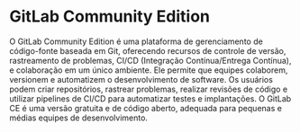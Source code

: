 # GitLab Community Edition

O GitLab Community Edition é uma plataforma de gerenciamento de código-fonte baseada em Git, oferecendo recursos de controle de versão, rastreamento de problemas, CI/CD (Integração Contínua/Entrega Contínua), e colaboração em um único ambiente. Ele permite que equipes colaborem, versionem e automatizem o desenvolvimento de software. Os usuários podem criar repositórios, rastrear problemas, realizar revisões de código e utilizar pipelines de CI/CD para automatizar testes e implantações. O GitLab CE é uma versão gratuita e de código aberto, adequada para pequenas e médias equipes de desenvolvimento.
